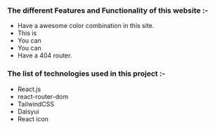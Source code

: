 ### **The different Features and Functionality of this website :-**
- Have a awesome color combination in this site.
- This is 
- You can 
- You can 
- Have a 404 router.

### **The list of technologies used in this project :-**
- React.js
- react-router-dom
- TailwindCSS
- Daisyui
- React icon